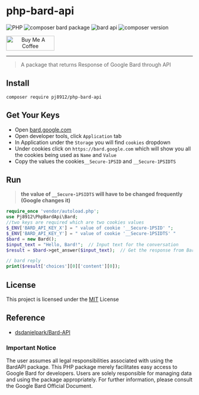 # php-bard-api

<p align="left">
 <a><img src="https://img.shields.io/badge/PHP-8.1-indigo" alt="PHP"></a>
<a><img alt="composer bard package" src="https://img.shields.io/badge/composer-BardAPI-default"></a>
<a><img alt="bard api"  src="https://img.shields.io/badge/BardAPI-default"></a>
<a><img alt="composer version"  src="https://img.shields.io/badge/composer-2.2.6-orange"></a>
</p>
<a href="https://www.buymeacoffee.com/gjohnpinto" target="_blank" align="center"><img src="https://cdn.buymeacoffee.com/buttons/v2/default-yellow.png" alt="Buy Me A Coffee" style="height: 40px !important;width: 130px !important;" ></a>
<hr>

> A package that returns Response of Google Bard through API

## Install
 ```
 composer require pj8912/php-bard-api
 ```

## Get Your Keys
- Open [bard.google.com](https://bard.google.com/)
- Open developer tools, click `Application` tab
- In Application under the `Storage` you will find `cookies` dropdown
- Under cookies click on `https://bard.google.com` which will show you all the cookies being used as `Name` and `Value`
- Copy the values the cookies`__Secure-1PSID` and `__Secure-1PSIDTS`


 ## Run

> **the value of `__Secure-1PSIDTS` will have to be changed frequently (Google changes it)**

 ```php
require_once 'vendor/autoload.php';
use Pj8912\PhpBardApi\Bard;
//two keys are required which are two cookies values
$_ENV['BARD_API_KEY_X'] = " value of cookie '__Secure-1PSID' ";
$_ENV['BARD_API_KEY_Y'] = " value of cookie '__Secure-1PSIDTS' "
$bard = new Bard();
$input_text = "Hello, Bard!";  // Input text for the conversation
$result = $bard->get_answer($input_text);  // Get the response from Bard

// bard reply
print($result['choices'][0]['content'][0]);

```
## License
This project is licensed under the [MIT](https://opensource.org/license/mit/)  License

## Reference
- [dsdanielpark/Bard-API](https://github.com/dsdanielpark/Bard-API)

### Important Notice
The user assumes all legal responsibilities associated with using the BardAPI package. This PHP package merely facilitates easy access to Google Bard for developers. Users are solely responsible for managing data and using the package appropriately. For further information, please consult the Google Bard Official Document.
